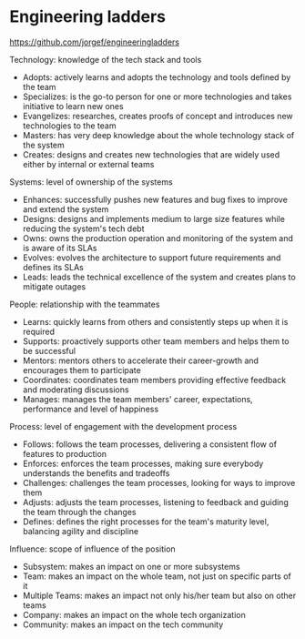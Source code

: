 # Engineering ladders

https://github.com/jorgef/engineeringladders

Technology: knowledge of the tech stack and tools

* Adopts: actively learns and adopts the technology and tools defined by the team
* Specializes: is the go-to person for one or more technologies and takes initiative to learn new ones
* Evangelizes: researches, creates proofs of concept and introduces new technologies to the team
* Masters: has very deep knowledge about the whole technology stack of the system
* Creates: designs and creates new technologies that are widely used either by internal or external teams

Systems: level of ownership of the systems

* Enhances: successfully pushes new features and bug fixes to improve and extend the system
* Designs: designs and implements medium to large size features while reducing the system's tech debt
* Owns: owns the production operation and monitoring of the system and is aware of its SLAs
* Evolves: evolves the architecture to support future requirements and defines its SLAs
* Leads: leads the technical excellence of the system and creates plans to mitigate outages

People: relationship with the teammates

* Learns: quickly learns from others and consistently steps up when it is required
* Supports: proactively supports other team members and helps them to be successful
* Mentors: mentors others to accelerate their career-growth and encourages them to participate
* Coordinates: coordinates team members providing effective feedback and moderating discussions
* Manages: manages the team members' career, expectations, performance and level of happiness

Process: level of engagement with the development process

* Follows: follows the team processes, delivering a consistent flow of features to production
* Enforces: enforces the team processes, making sure everybody understands the benefits and tradeoffs
* Challenges: challenges the team processes, looking for ways to improve them
* Adjusts: adjusts the team processes, listening to feedback and guiding the team through the changes
* Defines: defines the right processes for the team's maturity level, balancing agility and discipline

Influence: scope of influence of the position

* Subsystem: makes an impact on one or more subsystems
* Team: makes an impact on the whole team, not just on specific parts of it
* Multiple Teams: makes an impact not only his/her team but also on other teams
* Company: makes an impact on the whole tech organization
* Community: makes an impact on the tech community
